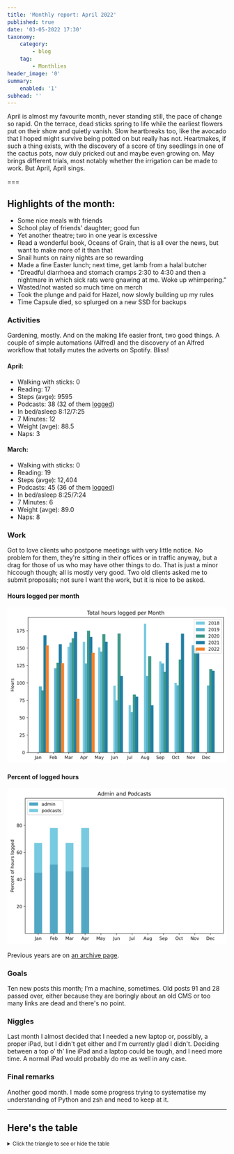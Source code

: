 ```yaml
---
title: 'Monthly report: April 2022'
published: true
date: '03-05-2022 17:30'
taxonomy:
    category:
        - blog
    tag:
        - Monthlies
header_image: '0'
summary:
    enabled: '1'
subhead: ''
---
```


April is almost my favourite month, never standing still, the pace of change so rapid. On the terrace, dead sticks spring to life while the earliest flowers put on their show and quietly vanish. Slow heartbreaks too, like the avocado that I hoped might survive being potted on but really has not. Heartmakes, if such a thing exists, with the discovery of a score of tiny seedlings in one of the cactus pots, now duly pricked out and maybe even growing on. May brings different trials, most notably whether the irrigation can be made to work. But April, April sings.

===

## Highlights of the month:

- Some nice meals with friends
- School play of friends' daughter; good fun
- Yet another theatre; two in one year is excessive
- Read a wonderful book, Oceans of Grain, that is all over the news, but want to make more of it than that
- Snail hunts on rainy nights are so rewarding
- Made a fine Easter lunch; next time, get lamb from a halal butcher
- ”Dreadful diarrhoea and stomach cramps 2:30 to 4:30 and then a nightmare in which sick rats were gnawing at me. Woke up whimpering.”
- Wasted/not wasted so much time on merch
- Took the plunge and paid for Hazel, now slowly building up my rules
- Time Capsule died, so splurged on a new SSD for backups

### Activities

Gardening, mostly. And on the making life easier front, two good things. A couple of simple automations (Alfred) and the discovery of an Alfred workflow that totally mutes the adverts on Spotify. Bliss!

#### April: 
* Walking with sticks: 0
* Reading: 17
* Steps (avge): 9595
* Podcasts: 38 (32 of them [logged](https://www.jeremycherfas.net/stream/))
* In bed/asleep 8:12/7:25
* 7 Minutes: 12
* Weight (avge): 88.5
* Naps: 3

#### March: 
* Walking with sticks: 0
* Reading: 19
* Steps (avge): 12,404
* Podcasts: 45 (36 of them [logged](https://www.jeremycherfas.net/stream/))
* In bed/asleep 8:25/7:24
* 7 Minutes: 6
* Weight (avge): 89.0
* Naps: 8

### Work

Got to love clients who postpone meetings with very little notice. No problem for them, they're sitting in their offices or in traffic anyway, but a drag for those of us who may have other things to do. That is just a minor hiccough though; all is mostly very good. Two old clients asked me to submit proposals; not sure I want the work, but it is nice to be asked.

#### Hours logged per month

![Graph of total hours worked each month since January 2018](hours-logged2018-2021-04.svg)

#### Percent of logged hours

![Percentage of hours logged for Admin (49%) and Podcasts (29%)](percents-2022.svg)

Previous years are on [an archive page](https://jeremycherfas.net/blog/working-life).

### Goals

Ten new posts this month; I’m a machine, sometimes. Old posts 91 and 28 passed over, either because they are boringly about an old CMS or too many links are dead and there's no point.

### Niggles

Last month I almost decided that I needed a new laptop or, possibly, a proper iPad, but I didn't get either and I'm currently glad I didn't. Deciding between a top o’ th’ line iPad and a laptop could be tough, and I need more time. A normal iPad would probably do me as well in any case.

### Final remarks

Another good month. I made some progress trying to systematise my understanding of Python and zsh and need to keep at it.

----

## Here's the table
<details>
<summary style="font-size: smaller;">Click the triangle to see or hide the table</summary>
<table class="worktable">
<thead>
<tr>
<th style="text-align: right;" class="bigrow">Month</th>
<th style="text-align: center;" class="bigrow">Total</th>
<th style="text-align: center;" class="smallrow">Daily</th>
<th style="text-align: center;"class="smallrow">Admin %</th>
<th style="text-align: center;"class="smallrow">ETP %</th>
<th style="text-align: center;"class="smallrow">Other %</th>
</tr>
</thead>
<tbody>
<tr>
<td style="text-align: right;">04</td>
<td style="text-align: center;">143.2</td>
<td style="text-align: center;">5.11</td>
<td style="text-align: center;">49</td>
<td style="text-align: center;">29</td>
<td style="text-align: center;">22</td>
</tr>
<tr>
<td style="text-align: right;">03</td>
<td style="text-align: center;">77.1</td>
<td style="text-align: center;">2.48</td>
<td style="text-align: center;">46</td>
<td style="text-align: center;">21</td>
<td style="text-align: center;">33</td>
</tr>
<tr>
<td style="text-align: right;">02</td>
<td style="text-align: center;">128.5</td>
<td style="text-align: center;">4.62</td>
<td style="text-align: center;">51</td>
<td style="text-align: center;">27</td>
<td style="text-align: center;">22</td>
</tr>
<tr>
<td style="text-align: right;">2022-01</td>
<td style="text-align: center;">153.9</td>
<td style="text-align: center;">4.96</td>
<td style="text-align: center;">45</td>
<td style="text-align: center;">22</td>
<td style="text-align: center;">33</td>
</tr>
</tbody>
</table>
</details>
